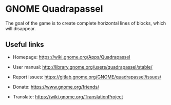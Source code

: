 # GNOME Quadrapassel

The goal of the game is to create complete horizontal lines of blocks, which will disappear. 

## Useful links

- Homepage: <https://wiki.gnome.org/Apps/Quadrapassel>

- User manual: <http://library.gnome.org/users/quadrapassel/stable/>

- Report issues: <https://gitlab.gnome.org/GNOME/quadrapassel/issues/>

- Donate: <https://www.gnome.org/friends/>

- Translate: <https://wiki.gnome.org/TranslationProject>